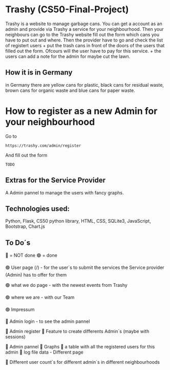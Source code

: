 # Trashy (CS50-Final-Project)
Trashy is a website to manage garbage cans. 
You can get a account as an admin and provide via Trashy a service for your neighbourhood.
Then your neighbours can go to the Trashy website fill out the form which cans you have to put out and where.
Then the provider have to go and check the list of registert users + put the trash cans in front of the doors of the users that filled out the form.
Ofcours will the user have to pay for this service.
+
the users can add a note for the admin for maybe cut the lawn.


## How it is in Germany
in Germany there are yellow cans for plastic, black cans for residual waste, brown cans for organic waste and blue cans for paper waste.

# How to register as a new Admin for your neighbourhood
Go to

    https://trashy.com/admin/register

And fill out the form

    TODO

## Extras for the Service Provider
A Admin pannel to manage the users with fancy graphs.


## Technologies used:
Python, Flask, CS50 python library, HTML, CSS, SQLite3, JavaScript, Bootstrap, Chart.js


## To Do´s
🔴 = NOT done
🟢 = done

🟢 User page (/)
    - for the user´s to submit the services the Service provider (Admin) has to offer for  them

🟢 what we do page
    - with the newest events from Trashy

🟢 where we are 
    - with our Team

🟢 Impressum

🔴 Admin login
    - to see the admin pannel

🔴 Admin register
    🔴 Feature to create differents Admin´s (maybe with sessions)

🔴 Admin pannel
    🔴 Graphs
    🔴 a table with all the registered users for this admin
    🔴 log file data
        - Different page

🔴 Different user count´s for different admin´s in different neighbourhoods

